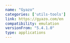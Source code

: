 ```yaml
---
name: "Gyazo"
categories: ['utils-tools']
link: https://gyazo.com/en
compatibility: emulation
versionFrom: "5.4.1.0"
type: applications
---
```


